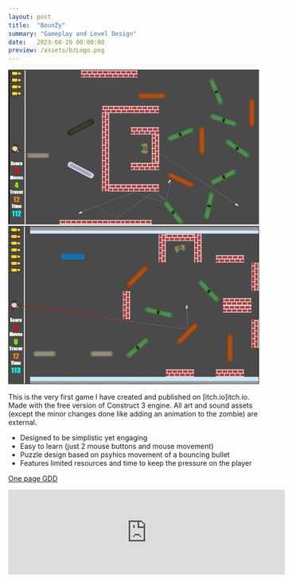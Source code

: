 ```yaml
---
layout: post
title:  "BounZy"
summary: "Gameplay and Level Design"
date:   2023-08-20 00:00:00
preview: /assets/bzLogo.png
---
```

<style>
iframe {text-align: center;}
</style>

![Picture 1](/assets/bounzy-large1.png)
![Picture 2](/assets/bounzy-large2.png)

This is the very first game I have created and published on [itch.io]itch.io. Made with the free version of Construct 3 engine. All art and sound assets (except the minor changes done like adding an animation to the zombie) are external. 

* Designed to be simplistic yet engaging
* Easy to learn (just 2 mouse buttons and mouse movement)
* Puzzle design based on psyhics movement of a bouncing bullet
* Features limited resources and time to keep the pressure on the player

[One page GDD](/assets/BounZy_one_page_GDD.pdf)

<iframe frameborder="0" src="https://itch.io/embed/2018236?border_width=3" width="556" height="171"><a href="https://htramu.itch.io/bounzy">BounZy by Umarth</a></iframe>
